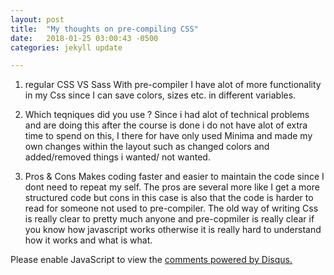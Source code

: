 ```yaml
---
layout: post
title:  "My thoughts on pre-compiling CSS"
date:   2018-01-25 03:00:43 -0500
categories: jekyll update

---
```

1. regular CSS VS Sass
With pre-compiler I have alot of more functionality in my Css since I can save colors, sizes etc. in different variables.

2. Which teqniques did you use ?
Since i had alot of technical problems and are doing this after the course is done i do not have alot of extra time to spend on this, 
I there for have only used Minima and made my own changes within the layout such as changed colors and added/removed things i wanted/ not wanted.

3. Pros & Cons
Makes coding faster and easier to maintain the code since I dont need to repeat my self. 
The pros are several more like I get a more structured code but cons in this case is also that the code is harder to read for someone not used to pre-compiler.
The old way of writing Css is really clear to pretty much anyone and pre-copmiler is really clear if you know how javascript works otherwise it is really hard to understand how it works and what is what.

<div id="disqus_thread"></div>
<script>

(function() { // DON'T EDIT BELOW THIS LINE
var d = document, s = d.createElement('script');
s.src = 'https://http-assignment1-martina261482-codeanyapp-com-4000.disqus.com/embed.js';
s.setAttribute('data-timestamp', +new Date());
(d.head || d.body).appendChild(s);
})();
</script>
<noscript>Please enable JavaScript to view the <a href="https://disqus.com/?ref_noscript">comments powered by Disqus.</a></noscript>
